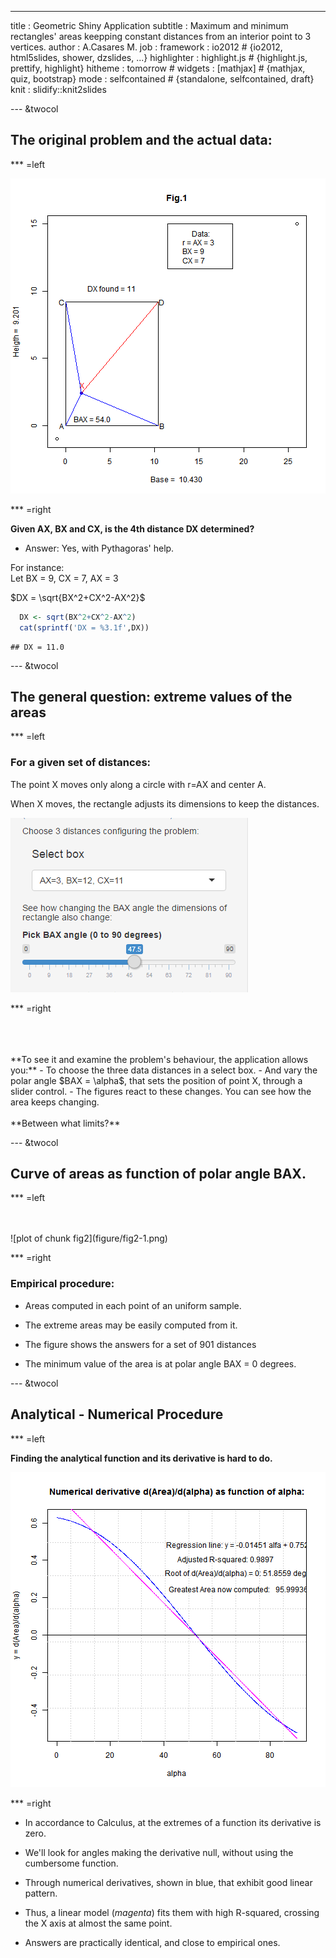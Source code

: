 ---
title       : Geometric Shiny Application
subtitle    : Maximum and minimum rectangles' areas keepping constant distances from an interior point to 3 vertices. 
author      : A.Casares M.
job         : 
framework   : io2012       # {io2012, html5slides, shower, dzslides, ...}
highlighter : highlight.js  # {highlight.js, prettify, highlight}
hitheme     : tomorrow      # 
widgets     : [mathjax]            # {mathjax, quiz, bootstrap}
mode        : selfcontained # {standalone, selfcontained, draft}
knit        : slidify::knit2slides

--- &twocol

## The original problem and the actual data:

*** =left

![plot of chunk fig1](figure/fig1-1.png)

*** =right

**Given AX, BX and CX, is the 4th distance DX determined?**  

- Answer: Yes, with Pythagoras'  help.    

For instance:    
Let BX = 9, CX = 7, AX = 3    

$DX = \sqrt{BX^2+CX^2-AX^2}$

```r
  DX <- sqrt(BX^2+CX^2-AX^2)
  cat(sprintf('DX = %3.1f',DX))
```

```
## DX = 11.0
```

--- &twocol

## The general question: extreme values of the areas    

*** =left

### For a given set of distances: 

The point X moves only along a circle with   r=AX and center   A.

When X moves, the rectangle adjusts its dimensions to keep the distances.

![width](Gadgets.png)

*** =right

<br>
<br>
<br>
**To see it and examine the  problem's behaviour, the application allows you:**    
- To choose the three data distances in a select box.
- And vary the polar angle $BAX = \alpha$, that sets the position of point X, through a slider control.
- The figures react to these changes. You can see how the area keeps changing.
<br>
<br>
**Between what limits?**

--- &twocol

## Curve of areas as function of polar angle BAX.

*** =left

<br>
<br>
![plot of chunk fig2](figure/fig2-1.png)

*** =right

### Empirical procedure:

- Areas computed in each point of an uniform sample. 

- The extreme areas may be easily computed from it. 

- The figure shows the answers for a set of 901 distances

- The minimum value of the area is at polar angle BAX = 0 degrees.

--- &twocol  

## Analytical - Numerical Procedure 

*** =left

**Finding the analytical function and its derivative is hard to do.**
<br>

![plot of chunk fig3](figure/fig3-1.png)

*** =right

- In accordance to Calculus, at the extremes of a function its derivative is zero.

- We'll look for angles making the derivative null, without using the cumbersome function. 

- Through numerical derivatives, shown in blue, that exhibit good linear pattern.

- Thus, a linear model (*magenta*) fits them with high R-squared, crossing the X axis at almost the same point.

- Answers are practically identical, and close to empirical ones.





